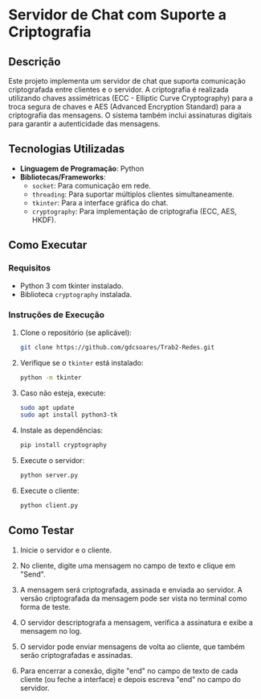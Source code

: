# Servidor de Chat com Suporte a Criptografia

## Descrição

Este projeto implementa um servidor de chat que suporta comunicação criptografada entre clientes e o servidor. A criptografia é realizada utilizando chaves assimétricas (ECC - Elliptic Curve Cryptography) para a troca segura de chaves e AES (Advanced Encryption Standard) para a criptografia das mensagens. O sistema também inclui assinaturas digitais para garantir a autenticidade das mensagens.

## Tecnologias Utilizadas

- **Linguagem de Programação**: Python
- **Bibliotecas/Frameworks**:
  - `socket`: Para comunicação em rede.
  - `threading`: Para suportar múltiplos clientes simultaneamente.
  - `tkinter`: Para a interface gráfica do chat.
  - `cryptography`: Para implementação de criptografia (ECC, AES, HKDF).

## Como Executar


  ### Requisitos

- Python 3 com tkinter instalado.
- Biblioteca `cryptography` instalada.

### Instruções de Execução

1. Clone o repositório (se aplicável):
   ```bash
   git clone https://github.com/gdcsoares/Trab2-Redes.git

2. Verifique se o `tkinter` está instalado:  
   ```bash
   python -m tkinter

3. Caso não esteja, execute:
   ```bash
   sudo apt update  
   sudo apt install python3-tk  

4. Instale as dependências:
   ```bash
   pip install cryptography

5. Execute o servidor:
   ```bash
   python server.py

6. Execute o cliente:
   ```bash
   python client.py

## Como Testar

1. Inicie o servidor e o cliente.

2. No cliente, digite uma mensagem no campo de texto e clique em "Send".

3. A mensagem será criptografada, assinada e enviada ao servidor. A versão criptografada da mensagem pode ser vista no terminal como forma de teste.

4. O servidor descriptografa a mensagem, verifica a assinatura e exibe a mensagem no log.

5. O servidor pode enviar mensagens de volta ao cliente, que também serão criptografadas e assinadas.

6. Para encerrar a conexão, digite "end" no campo de texto de cada cliente (ou feche a interface) e depois escreva "end" no campo do servidor.

